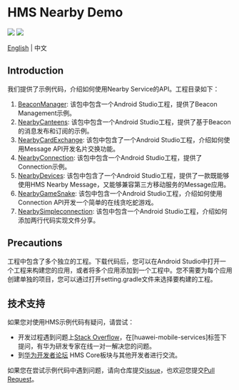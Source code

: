 # HMS Nearby Demo
[![](https://camo.githubusercontent.com/ce1c195eb2524e4e67a2e74bf6e9619555aa0913/68747470733a2f2f696d672e736869656c64732e696f2f62616467652f446f63732d686d736775696465732d627269676874677265656e)](https://developer.huawei.com/consumer/cn/doc/development/HMSCore-Guides/introduction-0000001050040566) ![](https://github.com/HMS-Core/hms-ml-demo/workflows/Android%20CI/badge.svg)

[English](https://github.com/HMS-Core/hms-nearby-demo) | 中文

## Introduction
我们提供了示例代码，介绍如何使用Nearby Service的API。工程目录如下：
1. [BeaconManager](https://github.com/HMS-Core/hms-nearby-demo/tree/master/BeaconManager): 该包中包含一个Android Studio工程，提供了Beacon Management示例。
2. [NearbyCanteens](https://github.com/HMS-Core/hms-nearby-demo/tree/master/NearbyCanteens): 该包中包含一个Android Studio工程，提供了基于Beacon的消息发布和订阅的示例。
3. [NearbyCardExchange](https://github.com/HMS-Core/hms-nearby-demo/tree/master/NearbyCardExchange): 该包中包含了一个Android Studio工程，介绍如何使用Message API开发名片交换功能。
4. [NearbyConnection](https://github.com/HMS-Core/hms-nearby-demo/tree/master/NearbyConnection): 该包中包含一个Android Studio工程，提供了Connection示例。
5. [NearbyDevices](https://github.com/HMS-Core/hms-nearby-demo/tree/master/NearbyDevices): 该包中包含了一个Android Studio工程，提供了一款既能够使用HMS Nearby Message，又能够兼容第三方移动服务的Message应用。
6. [NearbyGameSnake](https://github.com/HMS-Core/hms-nearby-demo/tree/master/NearbyGameSnake): 该包中包含一个Android Studio工程，介绍如何使用Connection API开发一个简单的在线贪吃蛇游戏。
7. [NearbySimpleconnection](https://github.com/HMS-Core/hms-nearby-demo/tree/master/NearbySimpleconnection): 该包中包含一个Android Studio工程，介绍如何添加两行代码实现文件分享。

## Precautions
工程中包含了多个独立的工程。下载代码后，您可以在Android Studio中打开一个工程来构建您的应用，或者将多个应用添加到一个工程中。您不需要为每个应用创建单独的项目，您可以通过打开setting.gradle文件来选择要构建的工程。

## 技术支持

如果您对使用HMS示例代码有疑问，请尝试：
- 开发过程遇到问题上[Stack Overflow](https://stackoverflow.com/questions/tagged/huawei-mobile-services)，在[huawei-mobile-services]标签下提问，有华为研发专家在线一对一解决您的问题。
- 到[华为开发者论坛](https://developer.huawei.com/consumer/cn/forum/blockdisplay?fid=18) HMS Core板块与其他开发者进行交流。

如果您在尝试示例代码中遇到问题，请向仓库提交[issue](https://github.com/HMS-Core/hms-nearby-demo/issues)，也欢迎您提交[Pull Request](https://github.com/HMS-Core/hms-nearby-demo/pulls)。
